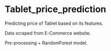 # Tablet_price_prediction

Predicting price of Tablet based on its features.

Data scraped from E-Commerce website.

Pre-processing + RandomForest model.
